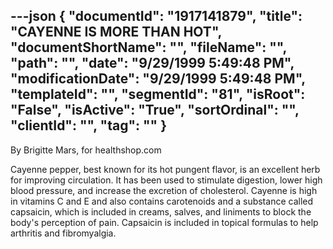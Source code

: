 ---json
{
  "documentId": "1917141879",
  "title": "CAYENNE IS MORE THAN HOT",
  "documentShortName": "",
  "fileName": "",
  "path": "",
  "date": "9/29/1999 5:49:48 PM",
  "modificationDate": "9/29/1999 5:49:48 PM",
  "templateId": "",
  "segmentId": "81",
  "isRoot": "False",
  "isActive": "True",
  "sortOrdinal": "",
  "clientId": "",
  "tag": ""
}
---

By Brigitte Mars, for healthshop.com

Cayenne pepper, best known for its hot pungent flavor, is an excellent herb for improving circulation. It has been used to stimulate digestion, lower high blood pressure, and increase the excretion of cholesterol. Cayenne is high in vitamins C and E and also contains carotenoids and a substance called capsaicin, which is included in creams, salves, and liniments to block the body's perception of pain. Capsaicin is included in topical formulas to help arthritis and fibromyalgia.
